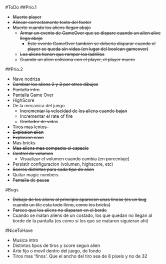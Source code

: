 #ToDo
##Prio.1
- ~~Muerte player~~
- ~~Alinear correctamente texto del footer~~
- ~~Muerte cuando los aliens llegan abajo~~
  - ~~Armar un evento de GameOver que se dispare cuando un alien alive llega abajo~~
    - ~~Este evento GameOver tambien se deberia disparar cuando el player se queda sin vidas (en lugar del boolean gameover)~~
  - ~~Los aliens tienen que romper los ladrillos~~
  - ~~Cuando un alien colisiona con el player, el player muere~~


##Prio.2
- Nave nodriza
- ~~Cambiar los aliens 2 y 3 por otros dibujos~~
- ~~Pantalla intro~~
- Pantalla Game Over
- HighScore
- De la mecanica del juego
  - ~~Incrementar la velocidad de los aliens cuando bajan~~
  - Incrementar el rate of fire
  - ~~Contador de vidas~~
- ~~Tiros mas lentos-~~
- ~~Explosion alien~~
- ~~Explosion nave~~
- ~~Mas bricks~~
- ~~Mas aliens mas compacto el espacio~~
- ~~Control de volumen~~
  - ~~Visualizar el volumen cuando cambia (en porcentaje)~~
- Persistir configuracion (volumen, highscore, etc)
- ~~Scores distintos para cada tipo de alien~~
- Quitar magic numbers
- ~~Pantalla de pausa~~

#Bugs
- ~~Debajo de los aliens al principio aparecen unas lineas (es un bug cuando un tile esta todo lleno, como los bricks)~~
- ~~Parece que los aliens no disparan en el borde~~
- Cuando se matan aliens de un costado, los que quedan no llegan al borde de la pantalla (es como si los que se mataron siguieran ahi)

#NiceToHave
- Musica intro
- Distintos tipos de tiros y score segun alien
- Arte fijo o movil dentro del juego, de fondo
- Tiros mas 'finos'. Que el ancho del tiro sea de 8 pixels y no de 32